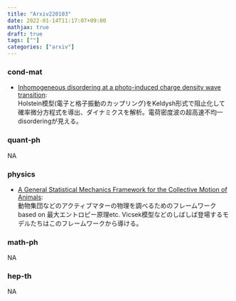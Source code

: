 ```yaml
---
title: "Arxiv220103"
date: 2022-01-14T11:17:07+09:00
mathjax: true
draft: true
tags: [""]
categories: ["arxiv"]
---
```

### cond-mat
- [Inhomogeneous disordering at a photo-induced charge density wave transition](https://arxiv.org/abs/2112.15323):  
Holstein模型(電子と格子振動のカップリング)をKeldysh形式で阻止化して確率微分方程式を導出、ダイナミクスを解析。電荷密度波の超高速不均一disorderingが見える。


### quant-ph
NA


### physics
- [A General Statistical Mechanics Framework for the Collective Motion of Animals](https://arxiv.org/abs/2112.15560):  
動物集団などのアクティブマターの物理を調べるためのフレームワークbased on 最大エントロピー原理etc.
Vicsek模型などのしばしば登場するモデルたちはこのフレームワークから導ける。


### math-ph
NA


### hep-th
NA
